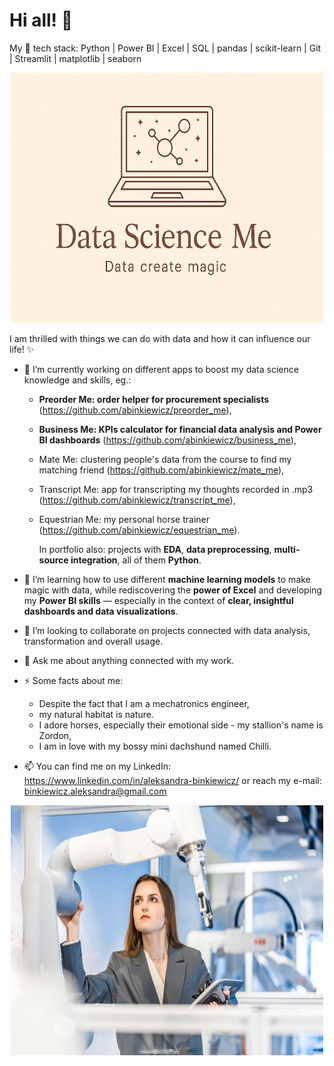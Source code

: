 # Hi all! 🧚

My 🔧 tech stack: Python | Power BI | Excel | SQL | pandas | scikit-learn | Git | Streamlit | matplotlib | seaborn
<p align="center">
  <img src="datascienceme.png" width="500" height="400">
</p>

I am thrilled with things we can do with data and how it can influence our life! ✨

- 🔭 I’m currently working on different apps to boost my data science knowledge and skills, eg.:
  - **Preorder Me: order helper for procurement specialists** (https://github.com/abinkiewicz/preorder_me),
  - **Business Me: KPIs calculator for financial data analysis and Power BI dashboards** (https://github.com/abinkiewicz/business_me),
  - Mate Me: clustering people's data from the course to find my matching friend (https://github.com/abinkiewicz/mate_me),
  - Transcript Me: app for transcripting my thoughts recorded in .mp3 (https://github.com/abinkiewicz/transcript_me),
  - Equestrian Me: my personal horse trainer (https://github.com/abinkiewicz/equestrian_me).

    In portfolio also: projects with **EDA**, **data preprocessing**, **multi-source integration**, all of them **Python**.
- 🌱 I’m learning how to use different **machine learning models** to make magic with data, while rediscovering the **power of Excel** and developing my **Power BI skills** — especially in the context of **clear, insightful dashboards and data visualizations**.
- 👯 I’m looking to collaborate on projects connected with data analysis, transformation and overall usage.
  
- 💬 Ask me about anything connected with my work.
- ⚡ Some facts about me:
  - Despite the fact that I am a mechatronics engineer,
  - my natural habitat is nature.
  - I adore horses, especially their emotional side - my stallion's name is Zordon,
  - I am in love with my bossy mini dachshund named Chilli.
- 📫 You can find me on my LinkedIn: https://www.linkedin.com/in/aleksandra-binkiewicz/ or reach my e-mail: binkiewicz.aleksandra@gmail.com

<p align="center">
  <img src="menrobot.jpeg" width="500" height="400">
</p>
